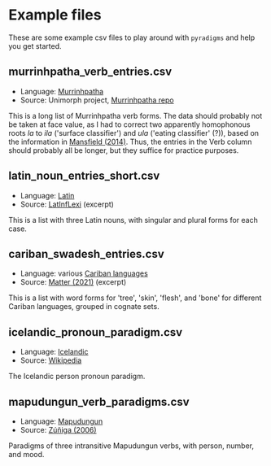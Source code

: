 # Example files

These are some example csv files to play around with `pyradigms` and help you get started.

## murrinhpatha_verb_entries.csv

* Language: [Murrinhpatha](https://glottolog.org/resource/languoid/id/murr1258)
* Source: Unimorph project, [Murrinhpatha repo](https://github.com/unimorph/mwf)

This is a long list of Murrinhpatha verb forms.
The data should probably not be taken at face value, as I had to correct two apparently homophonous roots *la* to *ila* ('surface classifier') and *ula* ('eating classifier' (?)), based on the information in [Mansfield (2014)](https://doi.org/10.25911/5d723cd88582b).
Thus, the entries in the Verb column should probably all be longer, but they suffice for practice purposes.

## latin_noun_entries_short.csv

* Language: [Latin](https://glottolog.org/resource/languoid/id/lati1261)
* Source: [LatInfLexi](https://github.com/matteo-pellegrini/LatInfLexi) (excerpt)

This is a list with three Latin nouns, with singular and plural forms for each case.

## cariban_swadesh_entries.csv

* Language: various [Cariban languages](https://glottolog.org/resource/languoid/id/cari1283)
* Source: [Matter (2021)](https://zenodo.org/record/4438189) (excerpt)

This is a list with word forms for 'tree', 'skin', 'flesh', and 'bone' for different Cariban languages, grouped in cognate sets.

## icelandic_pronoun_paradigm.csv

* Language: [Icelandic](https://glottolog.org/resource/languoid/id/icel1247)
* Source: [Wikipedia](https://en.wikipedia.org/wiki/Icelandic_grammar#Personal)

The Icelandic person pronoun paradigm.

## mapudungun_verb_paradigms.csv

* Language: [Mapudungun](https://glottolog.org/resource/languoid/id/mapu1245)
* Source: [Zúñiga (2006)](https://www.cepchile.cl/cep/libros/libros-digitales/mapudungun-el-habla-mapuche)

Paradigms of three intransitive Mapudungun verbs, with person, number, and mood.